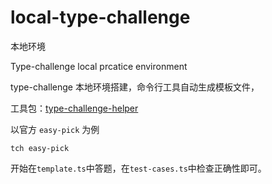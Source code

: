 # local-type-challenge

本地环境

Type-challenge local prcatice environment

type-challenge 本地环境搭建，命令行工具自动生成模板文件，

工具包：[type-challenge-helper](https://github.com/1084350607/type-challenge-helper)

以官方 `easy-pick` 为例

```
tch easy-pick
```

开始在`template.ts`中答题，在`test-cases.ts`中检查正确性即可。
